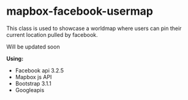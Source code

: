 mapbox-facebook-usermap
=======================

This class is used to showcase a worldmap where users can pin their current location pulled by facebook.


Will be updated soon


<b> Using:</b>
<ul>
<li>Facebook api 3.2.5</li>
<li>Mapbox js API</li>
<li>Bootstrap 3.1.1</li>
<li>Googleapis</li>
</ul>
